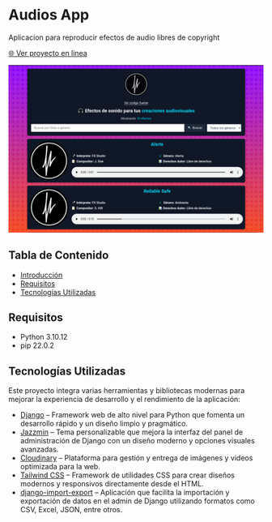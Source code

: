 # Audios App

Aplicacion para reproducir efectos de audio libres de copyright

[🌐 Ver proyecto en linea](https://keinermendoza.pythonanywhere.com)

![Screenshot](./static/audios/images/audios-app-preview.png)

## Tabla de Contenido

- [Introducción](#introducción)
- [Requisitos](#requisitos)
- [Tecnologías Utilizadas](#tecnologias-utilizadas)

## Requisitos

- Python 3.10.12  
- pip 22.0.2  

## Tecnologías Utilizadas

Este proyecto integra varias herramientas y bibliotecas modernas para mejorar la experiencia de desarrollo y el rendimiento de la aplicación:

- [Django](https://docs.djangoproject.com/en/stable/) – Framework web de alto nivel para Python que fomenta un desarrollo rápido y un diseño limpio y pragmático.
- [Jazzmin](https://github.com/farridav/django-jazzmin) – Tema personalizable que mejora la interfaz del panel de administración de Django con un diseño moderno y opciones visuales avanzadas.
- [Cloudinary](https://cloudinary.com/) – Plataforma para gestión y entrega de imágenes y videos optimizada para la web.
- [Tailwind CSS](https://tailwindcss.com/) – Framework de utilidades CSS para crear diseños modernos y responsivos directamente desde el HTML.
- [django-import-export](https://django-import-export.readthedocs.io/en/stable/) – Aplicación que facilita la importación y exportación de datos en el admin de Django utilizando formatos como CSV, Excel, JSON, entre otros.


